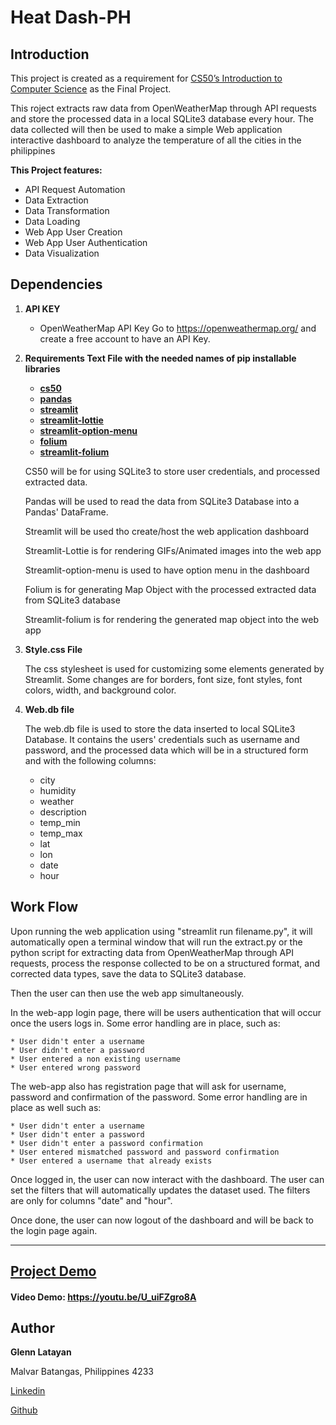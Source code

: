 # Heat Dash-PH

## __Introduction__
This project is created as a requirement for [CS50’s Introduction to Computer Science](https://https://cs50.harvard.edu/x/2023/) as the Final Project.

This roject extracts raw data from OpenWeatherMap through API requests and store the processed data in a local SQLite3 database every hour. The data collected will then be used to make a simple Web application interactive dashboard to analyze the temperature of all the cities in the philippines

__This Project features:__
* API Request Automation
* Data Extraction
* Data Transformation
* Data Loading
* Web App User Creation
* Web App User Authentication
* Data Visualization

## __Dependencies__

1. __API KEY__
    * OpenWeatherMap API Key
        Go to https://openweathermap.org/ and create a free account to have an API Key. 

2. __Requirements Text File with the needed names of pip installable libraries__
    * [__cs50__](https://pypi.org/project/cs50/)
    * [__pandas__](https://pypi.org/project/pandas/)
    * [__streamlit__](https://pypi.org/project/streamlit/)
    * [__streamlit-lottie__](https://pypi.org/project/streamlit-lottie/)
    * [__streamlit-option-menu__](https://pypi.org/project/streamlit-option-menu/)
    * [__folium__](https://pypi.org/project/folium/)
    * [__streamlit-folium__](https://pypi.org/project/streamlit-folium/)

    CS50 will be for using SQLite3 to store user credentials, and processed extracted data.

    Pandas will be used to read the data from SQLite3 Database into a Pandas' DataFrame.

    Streamlit will be used tho create/host the web application dashboard

    Streamlit-Lottie is for rendering GIFs/Animated images into the web app

    Streamlit-option-menu is used to have option menu in the dashboard

    Folium is for generating Map Object with the processed extracted data from SQLite3 database

    Streamlit-folium is for rendering the generated map object into the web app


3. __Style.css File__

    The css stylesheet is used for customizing some elements generated by Streamlit.
    Some changes are for borders, font size, font styles, font colors, width, and background color.

3. __Web.db file__

    The web.db file is used to store the data inserted to local SQLite3 Database. It contains the users' credentials such as username and password, and the processed data which will be in a structured form and with the following columns:

    * city
    * humidity
    * weather
    * description
    * temp_min
    * temp_max
    * lat
    * lon
    * date
    * hour 

## Work Flow

Upon running the web application using "streamlit run filename.py", it will automatically open a terminal window that will run the extract.py or the python script for extracting data from OpenWeatherMap through API requests, process the response collected to be on a structured format, and corrected data types, save the data to SQLite3 database.

Then the user can then use the web app simultaneously.

In the web-app login page, there will be users authentication that will occur once the users logs in. Some error handling are in place, such as:

    * User didn't enter a username
    * User didn't enter a password
    * User entered a non existing username
    * User entered wrong password

The web-app also has registration page that will ask for username, password and confirmation of the password. Some error handling are in place as well such as:

    * User didn't enter a username
    * User didn't enter a password
    * User didn't enter a password confirmation
    * User entered mismatched password and password confirmation
    * User entered a username that already exists

Once logged in, the user can now interact with the dashboard. The user can set the filters that will automatically updates the dataset used. The filters are only for columns "date" and "hour".

Once done, the user can now logout of the dashboard and will be back to the login page again.

___
## [__Project Demo__](https://youtu.be/U_uiFZgro8A)
#### Video Demo:  https://youtu.be/U_uiFZgro8A
## __Author__
__Glenn Latayan__

Malvar Batangas, Philippines 4233

[Linkedin](https://www.linkedin.com/in/latayanglenn0920/)

[Github](https://github.com/glenndoughl)
